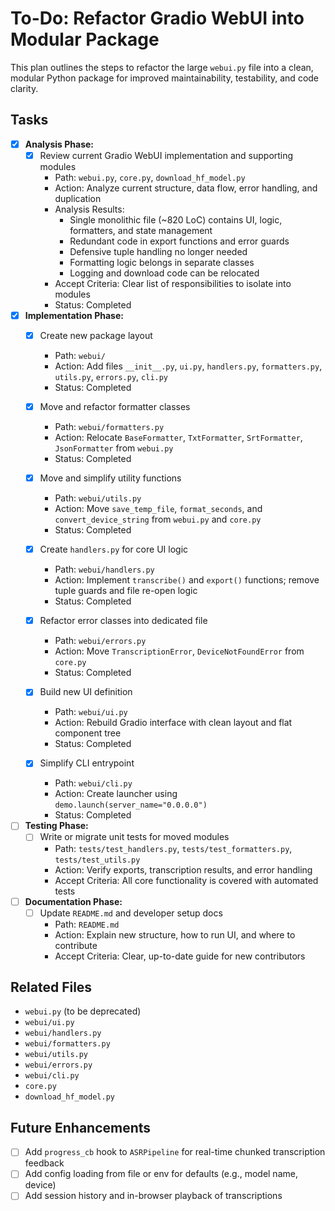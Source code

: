 # To-Do: Refactor Gradio WebUI into Modular Package

This plan outlines the steps to refactor the large `webui.py` file into a clean, modular Python package for improved maintainability, testability, and code clarity.

## Tasks

- [x] **Analysis Phase:**
  - [x] Review current Gradio WebUI implementation and supporting modules
    - Path: `webui.py`, `core.py`, `download_hf_model.py`
    - Action: Analyze current structure, data flow, error handling, and duplication
    - Analysis Results:
      - Single monolithic file (~820 LoC) contains UI, logic, formatters, and state management
      - Redundant code in export functions and error guards
      - Defensive tuple handling no longer needed
      - Formatting logic belongs in separate classes
      - Logging and download code can be relocated
    - Accept Criteria: Clear list of responsibilities to isolate into modules
    - Status: Completed

- [x] **Implementation Phase:**
  - [x] Create new package layout
    - Path: `webui/`
    - Action: Add files `__init__.py`, `ui.py`, `handlers.py`, `formatters.py`, `utils.py`, `errors.py`, `cli.py`
    - Status: Completed

  - [x] Move and refactor formatter classes
    - Path: `webui/formatters.py`
    - Action: Relocate `BaseFormatter`, `TxtFormatter`, `SrtFormatter`, `JsonFormatter` from `webui.py`
    - Status: Completed

  - [x] Move and simplify utility functions
    - Path: `webui/utils.py`
    - Action: Move `save_temp_file`, `format_seconds`, and `convert_device_string` from `webui.py` and `core.py`
    - Status: Completed

  - [x] Create `handlers.py` for core UI logic
    - Path: `webui/handlers.py`
    - Action: Implement `transcribe()` and `export()` functions; remove tuple guards and file re-open logic
    - Status: Completed

  - [x] Refactor error classes into dedicated file
    - Path: `webui/errors.py`
    - Action: Move `TranscriptionError`, `DeviceNotFoundError` from `core.py`
    - Status: Completed

  - [x] Build new UI definition
    - Path: `webui/ui.py`
    - Action: Rebuild Gradio interface with clean layout and flat component tree
    - Status: Completed

  - [x] Simplify CLI entrypoint
    - Path: `webui/cli.py`
    - Action: Create launcher using `demo.launch(server_name="0.0.0.0")`
    - Status: Completed

- [ ] **Testing Phase:**
  - [ ] Write or migrate unit tests for moved modules
    - Path: `tests/test_handlers.py`, `tests/test_formatters.py`, `tests/test_utils.py`
    - Action: Verify exports, transcription results, and error handling
    - Accept Criteria: All core functionality is covered with automated tests

- [ ] **Documentation Phase:**
  - [ ] Update `README.md` and developer setup docs
    - Path: `README.md`
    - Action: Explain new structure, how to run UI, and where to contribute
    - Accept Criteria: Clear, up-to-date guide for new contributors

## Related Files

- `webui.py` (to be deprecated)
- `webui/ui.py`
- `webui/handlers.py`
- `webui/formatters.py`
- `webui/utils.py`
- `webui/errors.py`
- `webui/cli.py`
- `core.py`
- `download_hf_model.py`

## Future Enhancements

- [ ] Add `progress_cb` hook to `ASRPipeline` for real-time chunked transcription feedback
- [ ] Add config loading from file or env for defaults (e.g., model name, device)
- [ ] Add session history and in-browser playback of transcriptions
